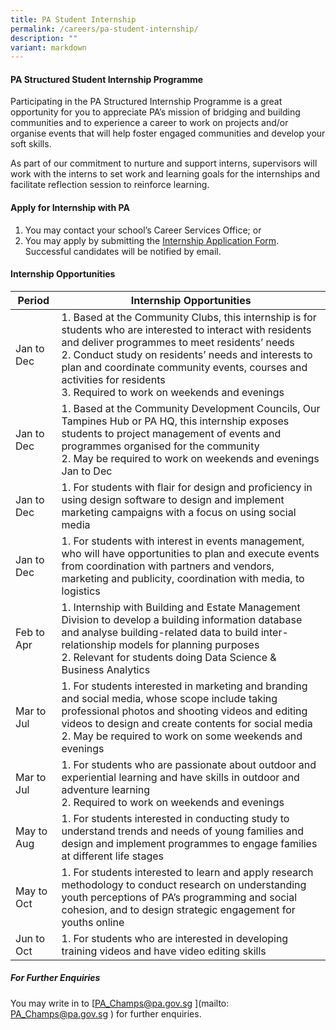 ```yaml
---
title: PA Student Internship
permalink: /careers/pa-student-internship/
description: ""
variant: markdown
---
```

#### PA Structured Student Internship Programme

Participating in the PA Structured Internship Programme is a great opportunity for you to appreciate PA’s mission of bridging and building communities and to experience a career to work on projects and/or organise events that will help foster engaged communities and develop your soft skills.

As part of our commitment to nurture and support interns, supervisors will work with the interns to set work and learning goals for the internships and facilitate reflection session to reinforce learning.

#### Apply for Internship with PA

1. You may contact your school’s Career Services Office; or
2. You may apply by submitting the [Internship Application Form](https://form.gov.sg/6895b2f53220af0555880db5). Successful candidates will be notified by email.

#### Internship Opportunities





| Period | Internship Opportunities |
| -------- | -------- | 
| Jan to Dec     |  1. Based at the Community Clubs, this internship is for students who are interested to interact with residents and deliver programmes to meet residents’ needs<br>  2. Conduct study on residents’ needs and interests to plan and coordinate community events, courses and activities for residents <br>  3. Required to work on weekends and evenings     |
| Jan to Dec | 1. Based at the Community Development Councils, Our Tampines Hub or PA HQ, this internship exposes students to project management of events and programmes organised for the community<br> 2. May be required to work on weekends and evenings Jan to Dec |
| Jan to Dec | 1.  For students with flair for design and proficiency in using design software to design and implement marketing campaigns with a focus on using social media |
| Jan to Dec  | 1. For students with interest in events management, who will have opportunities to plan and execute events from coordination with partners and vendors, marketing and publicity, coordination with media, to logistics |
| Feb to Apr | 1. Internship with Building and Estate Management Division to develop a building information database and analyse building-related data to build inter-relationship models for planning purposes <br> 2. Relevant for students doing Data Science &amp; Business Analytics  |
| Mar to Jul |  1. For students interested in marketing and branding and social media, whose scope include taking professional photos and shooting videos and editing videos to design and create contents for social media <br> 2. May be required to work on some weekends and evenings |
| Mar to Jul | 1. For students who are passionate about outdoor and experiential learning and have skills in outdoor and adventure learning<br> 2.  Required to work on weekends and evenings |
| May to Aug | 1. For students interested in conducting study to understand trends and needs of young families and design and implement programmes to engage families at different life stages |
| May to Oct | 1. For students interested to learn and apply research methodology to conduct research on understanding youth perceptions of PA’s programming and social cohesion, and to design strategic engagement for youths online |
| Jun to Oct  | 1. For students who are interested in developing training videos and have video editing skills |

##### For Further Enquiries
You may write in to [PA_Champs@pa.gov.sg ](mailto: PA_Champs@pa.gov.sg ) for further enquiries.